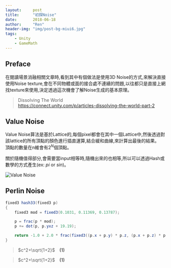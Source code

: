 ```yaml
---
layout:     post
title:      "初探Noise"
date:       2018-06-18
author:     "Ren"
header-img: "img/post-bg-miui6.jpg"
tags:
    - Unity
    - GameMath
---
```

## **Preface**
在閱讀場景消融相關文章時,看到其中有個做法是使用3D Noise的方式,來解決直接使用Noise texture,會在不同物體或面的接合處不連續的問題,以往都只是直接上網找texture來使用,決定透過這次機會了解Noise生成的基本原理。

>Dissolving The World  
>https://connect.unity.com/p/articles-dissolving-the-world-part-2

## **Value Noise**
Value Noise算法是基於Lattice的,每個pixel都會在其中一個Lattice中,然後透過對該lattice的所有頂點的顏色進行插直運算,結合緩和曲線,來計算出最後的結果。  
頂點的數量在n維會有$2^N$個頂點。

關於隨機值得部分,會需要當input相等時,隨機出來的也相等,所以可以透過Hash或數學的方式產生(ex: $pi$ or $sin$)。

![Value Noise](https://renlai1992.github.io/img/in-post/2018-06-19-Noise/noise_value_noise_fade2.jpg)

## **Perlin Noise**

<!--數學算式寫法參考
https://goessner.github.io/markdown-it-texmath/markdown-it-texmath-demo.html
-->

``` csharp
fixed3 hash33(fixed3 p)
{
    fixed3 mod = fixed3(0.1031, 0.11369, 0.13787);

    p = frac(p * mod);
    p += dot(p, p.yxz + 19.19);

    return -1.0 + 2.0 * frac(fixed3((p.x + p.y) * p.z, (p.x + p.z) * p.y, (p.y + p.z) * p.x));
}
```

>$c^2+\sqrt{1+2}$&emsp;**(1)**

>$c^2+\sqrt{1+2}$&emsp;**(1)**